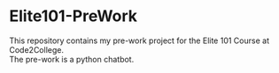 # Elite101-PreWork
This repository contains my pre-work project for the Elite 101 Course at Code2College.<br/>
The pre-work is a python chatbot.
